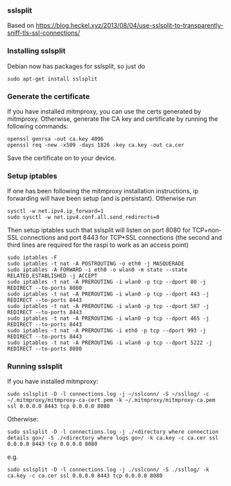 ### sslsplit

Based on https://blog.heckel.xyz/2013/08/04/use-sslsplit-to-transparently-sniff-tls-ssl-connections/

### Installing sslsplit
Debian now has packages for sslsplit, so just do
```
sudo apt-get install sslsplit
```

### Generate the certificate
If you have installed mitmproxy, you can use the certs generated by mitmproxy. Otherwise, generate the CA key and certificate by running the following commands: 
```
openssl genrsa -out ca.key 4096
openssl req -new -x509 -days 1826 -key ca.key -out ca.cer
```
Save the certificate on to your device.

### Setup iptables
If one has been following the mitmproxy installation instructions, ip forwarding will have been setup (and is persistant). Otherwise run
```
sysctl -w net.ipv4.ip_forward=1
sudo sysctl -w net.ipv4.conf.all.send_redirects=0
```

Then setup iptables such that sslsplit will listen on port 8080 for TCP+non-SSL connections and port 8443 for TCP+SSL connections (the second and third lines are required for the raspi to work as an access point)
```
sudo iptables -F
sudo iptables -t nat -A POSTROUTING -o eth0 -j MASQUERADE
sudo iptables -A FORWARD -i eth0 -o wlan0 -m state --state RELATED,ESTABLISHED -j ACCEPT
sudo iptables -t nat -A PREROUTING -i wlan0 -p tcp --dport 80 -j REDIRECT --to-ports 8080
sudo iptables -t nat -A PREROUTING -i wlan0 -p tcp --dport 443 -j REDIRECT --to-ports 8443
sudo iptables -t nat -A PREROUTING -i wlan0 -p tcp --dport 587 -j REDIRECT --to-ports 8443
sudo iptables -t nat -A PREROUTING -i wlan0 -p tcp --dport 465 -j REDIRECT --to-ports 8443
sudo iptables -t nat -A PREROUTING -i eth0 -p tcp --dport 993 -j REDIRECT --to-ports 8443
sudo iptables -t nat -A PREROUTING -i wlan0 -p tcp --dport 5222 -j REDIRECT --to-ports 8080
```

### Running sslsplit
If you have installed mitmproxy:
```
sudo sslsplit -D -l connections.log -j ~/sslconn/ -S ~/ssllog/ -c ~/.mitmproxy/mitmproxy-ca-cert.pem -k ~/.mitmproxy/mitmproxy-ca.pem ssl 0.0.0.0 8443 tcp 0.0.0.0 8080
```

Otherwise:
```
sudo sslsplit -D -l connections.log -j ./<directory where connection details go>/ -S ./<directory where logs go>/ -k ca.key -c ca.cer ssl 0.0.0.0 8443 tcp 0.0.0.0 8080
```

e.g.
```
sudo sslsplit -D -l connections.log -j ./sslconn/ -S ./ssllog/ -k ca.key -c ca.cer ssl 0.0.0.0 8443 tcp 0.0.0.0 8080
```
